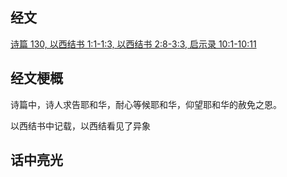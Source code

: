 ## 经文
[诗篇 130, 以西结书 1:1-1:3, 以西结书 2:8-3:3, 启示录 10:1-10:11](https://www.biblegateway.com/passage/?search=Psalm+130%3B+Ezekiel+1%3A1-3%2C+2%3A8-3%3A3%3B+Revelation+10%3A1-11&version=CUVMPS)

## 经文梗概
诗篇中，诗人求告耶和华，耐心等候耶和华，仰望耶和华的赦免之恩。

以西结书中记载，以西结看见了异象

## 话中亮光
